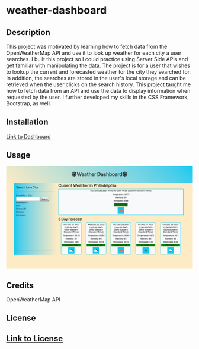 # weather-dashboard
## Description
This project was motivated by learning how to fetch data from the OpenWeatherMap API and use it to look up weather for each city a user searches. I built this project so I could practice using Server Side APIs and get familiar with manipulating the data. The project is for a user that wishes to lookup the current and forecasted weather for the city they searched for. In addition, the searches are stored in the user's local storage and can be retrieved when the user clicks on the search history. This project taught me how to fetch data from an API and use the data to display information when requested by the user. I further developed my skills in the CSS Framework, Bootstrap, as well.
## Installation
[Link to Dashboard](https://tinastanczyk.github.io/weather-dashboard/)
## Usage
![alt text](assets/images/weather-screenshot.png)
## Credits
OpenWeatherMap API
## License
[Link to License](LICENSE)
---